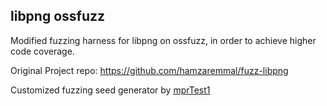 ## libpng ossfuzz
Modified fuzzing harness for libpng on ossfuzz, in order to achieve higher code coverage.

Original Project repo: https://github.com/hamzaremmal/fuzz-libpng

Customized fuzzing seed generator by [mprTest1](https://github.com/mprTest1)
